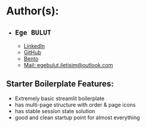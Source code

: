 # Author(s):
* ## `Ege BULUT`
  * [LinkedIn](https://linkedin.com/in/EgeBULUT)
  * [GitHub](https://github.com/Ege-BULUT)
  * [Bento](https://bento.me/ege-bulut)
  * [Mail: egebulut.iletisim@outlook.com](mailto:egebulut.iletisim@outlook.com)

## Starter Boilerplate Features:
* Extremely basic streamlit boilerplate
* has multi-page structure with order & page icons
* has stable session state solution
* good and clean startup point for almost everything
